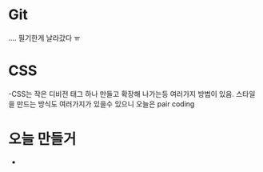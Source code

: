 # Git
.... 필기한게 날라갔다 ㅠ

# CSS
-CSS는 작은 디비전 태그 하나 만들고 확장해 나가는등 여러가지 방법이 있음.
스타일을 만드는 방식도 여러가지가 있을수 있으니 오늘은 pair coding

# 오늘 만들거
- 

